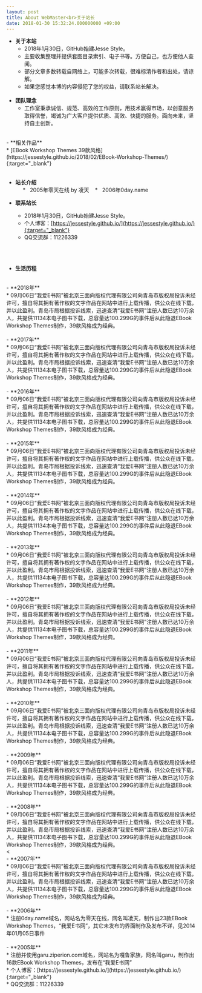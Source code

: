 ```yaml
---
layout: post
title: About WebMaster<br>关于站长
date: 2018-01-30 15:32:24.000000000 +09:00
---
```

- **关于本站**<br>
    *   2018年1月30日，GitHub始建Jesse Style。<br>
    *   主要收集整理并提供套图目录索引、电子书等。方便自己，也方便他人查阅。<br>
    *   部分文章多数转载自网络上，可能多次转载，很难标清作者和出处，请谅解。<br>
    *   如果您感觉本博的内容侵犯了您的权益，请联系站长解决。<br>
    <br>
- **团队理念**<br>
    *   工作室秉承诚信、规范、高效的工作原则，用技术赢得市场，以创意服务取得信誉，竭诚为广大客户提供优质、高效、快捷的服务。面向未来，坚持自主创新。<br>
<br>
- **相关作品**<br>
    *   [EBook Workshop Themes 39款风格](https://jessestyle.github.io/2018/02/EBook-Workshop-Themes/){:target="_blank"}<br> 
    <br>
    
- **站长介绍**<br>   
    *   2005年零天在线 by 凌天
    *   2006年0day.name<br>
   
- **联系站长**<br>
    *   2018年1月30日，GitHub始建Jesse Style。<br>
    *   个人博客：[https://jessestyle.github.io/](https://jessestyle.github.io/){:target="_blank"}<br>
    *   QQ交流群：11226339
  <br>
<br>

- **生活历程**<br>
<br>
- **2018年**<br>
    *   09月06日“我爱E书网”被北京三面向版权代理有限公司向青岛市版权局投诉未经许可，擅自将其拥有著作权的文字作品在网站中进行上载传播，供公众在线下载，并以此盈利。青岛市局根据投诉线索，迅速查清“我爱E书网”注册人数已达10万余人，共提供11134本电子图书下载，总容量达100.299G的事件后从此隐退EBook Workshop Themes制作，39款风格成为经典。<br>
<br>
- **2017年**<br>
    *   09月06日“我爱E书网”被北京三面向版权代理有限公司向青岛市版权局投诉未经许可，擅自将其拥有著作权的文字作品在网站中进行上载传播，供公众在线下载，并以此盈利。青岛市局根据投诉线索，迅速查清“我爱E书网”注册人数已达10万余人，共提供11134本电子图书下载，总容量达100.299G的事件后从此隐退EBook Workshop Themes制作，39款风格成为经典。<br>
<br>
- **2016年**<br>
    *   09月06日“我爱E书网”被北京三面向版权代理有限公司向青岛市版权局投诉未经许可，擅自将其拥有著作权的文字作品在网站中进行上载传播，供公众在线下载，并以此盈利。青岛市局根据投诉线索，迅速查清“我爱E书网”注册人数已达10万余人，共提供11134本电子图书下载，总容量达100.299G的事件后从此隐退EBook Workshop Themes制作，39款风格成为经典。<br>
<br>
- **2015年**<br>
    *   09月06日“我爱E书网”被北京三面向版权代理有限公司向青岛市版权局投诉未经许可，擅自将其拥有著作权的文字作品在网站中进行上载传播，供公众在线下载，并以此盈利。青岛市局根据投诉线索，迅速查清“我爱E书网”注册人数已达10万余人，共提供11134本电子图书下载，总容量达100.299G的事件后从此隐退EBook Workshop Themes制作，39款风格成为经典。<br>
<br>
- **2014年**<br>
    *   09月06日“我爱E书网”被北京三面向版权代理有限公司向青岛市版权局投诉未经许可，擅自将其拥有著作权的文字作品在网站中进行上载传播，供公众在线下载，并以此盈利。青岛市局根据投诉线索，迅速查清“我爱E书网”注册人数已达10万余人，共提供11134本电子图书下载，总容量达100.299G的事件后从此隐退EBook Workshop Themes制作，39款风格成为经典。<br>
<br>
- **2013年**<br>
    *   09月06日“我爱E书网”被北京三面向版权代理有限公司向青岛市版权局投诉未经许可，擅自将其拥有著作权的文字作品在网站中进行上载传播，供公众在线下载，并以此盈利。青岛市局根据投诉线索，迅速查清“我爱E书网”注册人数已达10万余人，共提供11134本电子图书下载，总容量达100.299G的事件后从此隐退EBook Workshop Themes制作，39款风格成为经典。<br>
<br>
- **2012年**<br>
    *   09月06日“我爱E书网”被北京三面向版权代理有限公司向青岛市版权局投诉未经许可，擅自将其拥有著作权的文字作品在网站中进行上载传播，供公众在线下载，并以此盈利。青岛市局根据投诉线索，迅速查清“我爱E书网”注册人数已达10万余人，共提供11134本电子图书下载，总容量达100.299G的事件后从此隐退EBook Workshop Themes制作，39款风格成为经典。<br>
<br>
- **2011年**<br>
    *   09月06日“我爱E书网”被北京三面向版权代理有限公司向青岛市版权局投诉未经许可，擅自将其拥有著作权的文字作品在网站中进行上载传播，供公众在线下载，并以此盈利。青岛市局根据投诉线索，迅速查清“我爱E书网”注册人数已达10万余人，共提供11134本电子图书下载，总容量达100.299G的事件后从此隐退EBook Workshop Themes制作，39款风格成为经典。<br>
<br>
- **2010年**<br>
    *   09月06日“我爱E书网”被北京三面向版权代理有限公司向青岛市版权局投诉未经许可，擅自将其拥有著作权的文字作品在网站中进行上载传播，供公众在线下载，并以此盈利。青岛市局根据投诉线索，迅速查清“我爱E书网”注册人数已达10万余人，共提供11134本电子图书下载，总容量达100.299G的事件后从此隐退EBook Workshop Themes制作，39款风格成为经典。<br>
<br>
- **2009年**<br>
    *   09月06日“我爱E书网”被北京三面向版权代理有限公司向青岛市版权局投诉未经许可，擅自将其拥有著作权的文字作品在网站中进行上载传播，供公众在线下载，并以此盈利。青岛市局根据投诉线索，迅速查清“我爱E书网”注册人数已达10万余人，共提供11134本电子图书下载，总容量达100.299G的事件后从此隐退EBook Workshop Themes制作，39款风格成为经典。<br>
<br>
- **2008年**<br>
    *   09月06日“我爱E书网”被北京三面向版权代理有限公司向青岛市版权局投诉未经许可，擅自将其拥有著作权的文字作品在网站中进行上载传播，供公众在线下载，并以此盈利。青岛市局根据投诉线索，迅速查清“我爱E书网”注册人数已达10万余人，共提供11134本电子图书下载，总容量达100.299G的事件后从此隐退EBook Workshop Themes制作，39款风格成为经典。<br>
<<br>
- **2007年**<br>
    *   09月06日“我爱E书网”被北京三面向版权代理有限公司向青岛市版权局投诉未经许可，擅自将其拥有著作权的文字作品在网站中进行上载传播，供公众在线下载，并以此盈利。青岛市局根据投诉线索，迅速查清“我爱E书网”注册人数已达10万余人，共提供11134本电子图书下载，总容量达100.299G的事件后从此隐退EBook Workshop Themes制作，39款风格成为经典。<br>
<br>    
- **2006年**<br>
    *   注册0day.name域名，网站名为零天在线，网名叫凌天，制作出23款EBook Workshop Themes，“我爱E书网”，其它未发布的界面制作及发布不详，见2014年01月05日事件<br>
<br>    
- **2005年**<br>
    *   注册并使用garu.ziperion.com域名，网站名为嘎鲁家族，网名叫garu，制作出16款EBook Workshop Themes，发布在“我爱E书网”<br>
    *   个人博客：[https://jessestyle.github.io/](https://jessestyle.github.io/){:target="_blank"}<br>
    *   QQ交流群：11226339
  <br>
<br>
